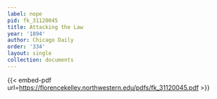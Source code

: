 ```yaml
---
label: nope
pid: fk_31120045
title: Attacking the Law
year: '1894'
author: Chicago Daily
order: '334'
layout: single
collection: documents
---
```



{{< embed-pdf url=https://florencekelley.northwestern.edu/pdfs/fk_31120045.pdf >}}